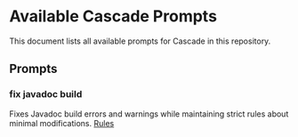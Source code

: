 # Available Cascade Prompts

This document lists all available prompts for Cascade in this repository.

## Prompts

### fix javadoc build
Fixes Javadoc build errors and warnings while maintaining strict rules about minimal modifications.
[Rules](fix-javadoc-build.md)
